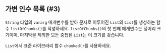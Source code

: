 ## 가변 인수 목록 (#3)

`String` 타입의 `vararg` 매개변수를 받아 문자로 이루어진 `List`의 `List`를 생성하는 함수 `listOfChunks()`를 작성하세요. `listOfChunks()`의 첫 번째 매개변수는 덩어리 크기이며, 마지막을 제외한 모든 중첩된 `List`는 이 크기를 갖습니다.

<div class="hint">

`List`에서 표준 라이브러리 함수 `chunked()`를 사용하세요.

</div>